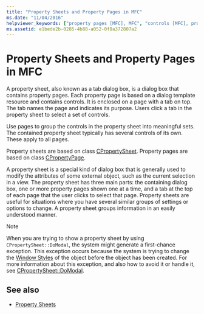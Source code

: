 ```yaml
---
title: "Property Sheets and Property Pages in MFC"
ms.date: "11/04/2016"
helpviewer_keywords: ["property pages [MFC], MFC", "controls [MFC], property sheets", "property sheets, MFC", "tab dialog boxes"]
ms.assetid: e1bede2b-0285-4b88-a052-0f8a372807a2
---
```

# Property Sheets and Property Pages in MFC

A property sheet, also known as a tab dialog box, is a dialog box that contains property pages. Each property page is based on a dialog template resource and contains controls. It is enclosed on a page with a tab on top. The tab names the page and indicates its purpose. Users click a tab in the property sheet to select a set of controls.

Use pages to group the controls in the property sheet into meaningful sets. The contained property sheet typically has several controls of its own. These apply to all pages.

Property sheets are based on class [CPropertySheet](../mfc/reference/cpropertysheet-class.md). Property pages are based on class [CPropertyPage](../mfc/reference/cpropertypage-class.md).

A property sheet is a special kind of dialog box that is generally used to modify the attributes of some external object, such as the current selection in a view. The property sheet has three main parts: the containing dialog box, one or more property pages shown one at a time, and a tab at the top of each page that the user clicks to select that page. Property sheets are useful for situations where you have several similar groups of settings or options to change. A property sheet groups information in an easily understood manner.

> [!NOTE]
>  When you are trying to show a property sheet by using `CPropertySheet::DoModal`, the system might generate a first-chance exception. This exception occurs because the system is trying to change the [Window Styles](../mfc/reference/styles-used-by-mfc.md#window-styles) of the object before the object has been created. For more information about this exception, and also how to avoid it or handle it, see [CPropertySheet::DoModal](../mfc/reference/cpropertysheet-class.md#domodal).

## See also

- [Property Sheets](../mfc/property-sheets-mfc.md)
